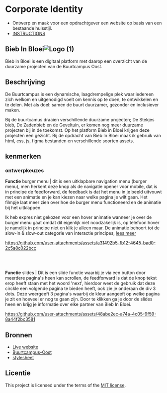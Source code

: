 # Corporate Identity

- Ontwerp en maak voor een opdrachtgever een website op basis van een bestaande huisstijl.
- [INSTRUCTIONS](https://github.com/fdnd-task/look-and-feel-corporate-identity/blob/main/docs/INSTRUCTIONS.md)

## Bieb In Bloei![Logo (1)](https://github.com/user-attachments/assets/ec09d484-d12f-448e-b94a-bf76deaa058b)
Bieb in Bloei is een digitaal platform met daarop een overzicht van de duurzame projecten van de Buurtcampus Oost.

## Beschrijving
De Buurtcampus is een dynamische, laagdrempelige plek waar iedereen zich welkom en uitgenodigd voelt om kennis op te doen, te ontwikkelen en te delen. Met als doel: samen de buurt duurzamer, gezonder en inclusiever maken.

Bij de buurtcamus draaien verschillende duurzame projecten; De Stekjes bieb, De Zadenbieb en de Geveltuin, er komen nog meer duurzame projecten bij in de toekomst. Op het platform Bieb in Bloei krijgen deze projecten een gezicht. Bij de opdracht van Bieb In Bloei maak ik gebruik van html, css, js, figma bestanden en verschillende soorten assets.

## kenmerken 

### ontwerpkeuzes
**Functie** burger menu | dit is een uitklapbare navigation menu (burger menu), men herkent deze knop als de navigatie opener voor mobile, dat is in principe de feedforward, de feedback is dat het menu in je beeld uitvouwt met een animatie en je kan kiezen naar welke pagina je wilt gaan. Het filmpje laat meer zien over hoe de burger menu functioneerd en de animatie bij het uitklappen. 

Ik heb expres niet gekozen voor een hover animatie wanneer je over de burger menu gaat omdat dit eigenlijk niet noodzakelijk is, op telefoon hover je namelijk in principe niet en klik je alleen maar. De animatie behoort tot de slow-in & slow-out categorie van interactie principes, [lees meer](https://github.com/fdnd-task/the-startup-responsive-interactive-website/blob/main/docs/programming-user-interaction.md#opdracht-onderzoek-de-principes-30-minuten)

https://github.com/user-attachments/assets/a31492b5-fb12-4645-bad0-2c5a8c022bcc


<br><br>



**Functie** slides | Dit is een slide functie waarbij je via een button door meerdere pagina's heen kan scrollen, de feedforward is dat de knop tekst erop heeft staan met het woord 'next', hierdoor weet de gebruik dat deze circkle een volgende pagina te bieden heeft, ook zie je onderaan de div 3 dots. Deze weergeeft 3 pagina's waarbij de kleur aangeeft op welke pagina je zit en hoeveel er nog te gaan zijn. Door te klikken ga je door de slides heen en krijg je informatie over elke partner van Bieb In Bloei.

https://github.com/user-attachments/assets/48abe2ec-a74a-4c05-9f59-8a44f2bc3581



## Bronnen
- [Live website](https://ofrqq.github.io/fix-the-flow-interactive-website/)
- [Buurtcampus-Oost](https://github.com/fdnd-agency/buurtcampus-oost/tree/design-challenge)
- [stylesheet](https://kimnikitaschijf.github.io/look-and-feel-styleguide/)
## Licentie

This project is licensed under the terms of the [MIT license](./LICENSE).
